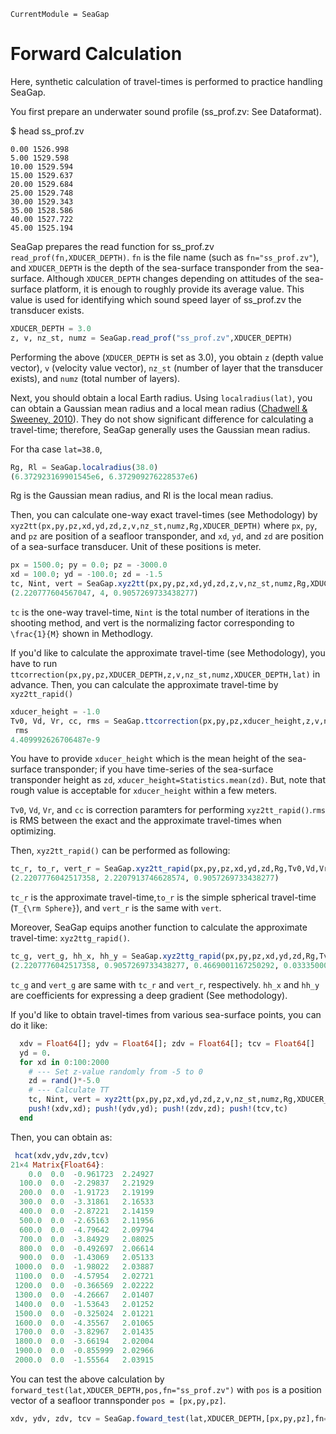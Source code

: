 ```@meta
CurrentModule = SeaGap
```

# Forward Calculation

Here, synthetic calculation of travel-times is performed to practice handling SeaGap.

You first prepare an underwater sound profile (ss\_prof.zv: See Dataformat). 

$ head ss\_prof.zv
```
0.00 1526.998
5.00 1529.598
10.00 1529.594
15.00 1529.637
20.00 1529.684
25.00 1529.748
30.00 1529.343
35.00 1528.586
40.00 1527.722
45.00 1525.194
```

SeaGap prepares the read function for ss\_prof.zv `read_prof(fn,XDUCER_DEPTH)`. `fn` is the file name (such as `fn="ss_prof.zv"`), and `XDUCER_DEPTH` is the depth of the sea-surface transponder from the sea-surface. Although `XDUCER_DEPTH` changes depending on attitudes of the sea-surface platform, it is enough to roughly provide its average value. This value is used for identifying which sound speed layer of ss\_prof.zv the transducer exists. 

```julia
XDUCER_DEPTH = 3.0
z, v, nz_st, numz = SeaGap.read_prof("ss_prof.zv",XDUCER_DEPTH)
```

Performing the above (`XDUCER_DEPTH` is set as 3.0), you obtain `z` (depth value vector), `v` (velocity value vector), `nz_st` (number of layer that the transducer exists), and `numz` (total number of layers). 

Next, you should obtain a local Earth radius. Using `localradius(lat)`, you can obtain a Gaussian mean radius and a local mean radius ([Chadwell & Sweeney, 2010](https://www.tandfonline.com/doi/abs/10.1080/01490419.2010.492283)). They do not show significant difference for calculating a travel-time; therefore, SeaGap generally uses the Gaussian mean radius. 

For tha case `lat=38.0`,
```julia
Rg, Rl = SeaGap.localradius(38.0)
(6.372923169901545e6, 6.372909276228537e6)
```
Rg is the Gaussian mean radius, and Rl is the local mean radius.

Then, you can calculate one-way exact travel-times (see Methodology) by `xyz2tt(px,py,pz,xd,yd,zd,z,v,nz_st,numz,Rg,XDUCER_DEPTH)` where `px`, `py`, and `pz` are position of a seafloor transponder, and `xd`, `yd`, and `zd` are position of a sea-surface transducer. Unit of these positions is meter.

```julia
px = 1500.0; py = 0.0; pz = -3000.0
xd = 100.0; yd = -100.0; zd = -1.5 
tc, Nint, vert = SeaGap.xyz2tt(px,py,pz,xd,yd,zd,z,v,nz_st,numz,Rg,XDUCER_DEPTH)
(2.220777604567047, 4, 0.9057269733438277)
```

`tc` is the one-way travel-time, `Nint` is the total number of iterations in the shooting method, and vert is the normalizing factor corresponding to ``\frac{1}{M}`` shown in Methodlogy.

If you'd like to calculate the approximate travel-time (see Methodology), you have to run `ttcorrection(px,py,pz,XDUCER_DEPTH,z,v,nz_st,numz,XDUCER_DEPTH,lat)` in advance. Then, you can calculate the approximate travel-time by `xyz2tt_rapid()`

```julia
xducer_height = -1.0
Tv0, Vd, Vr, cc, rms = SeaGap.ttcorrection(px,py,pz,xducer_height,z,v,nz_st,numz,XDUCER_DEPTH,lat)
 rms
4.409992626706487e-9
```

You have to provide `xducer_height` which is the mean height of the sea-surface transponder; if you have time-series of the sea-surface transponder height as `zd`, `xducer_height=Statistics.mean(zd)`. But, note that rough value is acceptable for `xducer_height` within a few meters. 

`Tv0`, `Vd`, `Vr`, and `cc` is correction paramters for performing `xyz2tt_rapid()`.`rms` is RMS between the exact and the approximate travel-times when optimizing. 

Then, `xyz2tt_rapid()` can be performed as following:
```julia
tc_r, to_r, vert_r = SeaGap.xyz2tt_rapid(px,py,pz,xd,yd,zd,Rg,Tv0,Vd,Vr,xducer_height,cc)
(2.2207776042517358, 2.2207913746628574, 0.9057269733438277)
```

`tc_r` is the approximate travel-time,`to_r` is the simple spherical travel-time (``T_{\rm Sphere}``), and `vert_r` is the same with `vert`.

Moreover, SeaGap equips another function to calculate the approximate travel-time: `xyz2ttg_rapid()`.

```julia
tc_g, vert_g, hh_x, hh_y = SeaGap.xyz2ttg_rapid(px,py,pz,xd,yd,zd,Rg,Tv0,Vd,Vr,xducer_height,cc)
(2.2207776042517358, 0.9057269733438277, 0.4669001167250292, 0.03335000833750208)
```

`tc_g` and `vert_g` are same with `tc_r` and `vert_r`, respectively. `hh_x` and `hh_y` are coefficients for expressing a deep gradient (See methodology).



If you'd like to obtain travel-times from various sea-surface points, you can do it like:

```julia
  xdv = Float64[]; ydv = Float64[]; zdv = Float64[]; tcv = Float64[]
  yd = 0.
  for xd in 0:100:2000
    # --- Set z-value randomly from -5 to 0
    zd = rand()*-5.0
    # --- Calculate TT
    tc, Nint, vert = xyz2tt(px,py,pz,xd,yd,zd,z,v,nz_st,numz,Rg,XDUCER_DEPTH)
    push!(xdv,xd); push!(ydv,yd); push!(zdv,zd); push!(tcv,tc)
  end 
```

Then, you can obtain as:
```julia
 hcat(xdv,ydv,zdv,tcv)
21×4 Matrix{Float64}:
    0.0  0.0  -0.961723  2.24927
  100.0  0.0  -2.29837   2.21929
  200.0  0.0  -1.91723   2.19199
  300.0  0.0  -3.31861   2.16533
  400.0  0.0  -2.87221   2.14159
  500.0  0.0  -2.65163   2.11956
  600.0  0.0  -4.79642   2.09794
  700.0  0.0  -3.84929   2.08025
  800.0  0.0  -0.492697  2.06614
  900.0  0.0  -1.43069   2.05133
 1000.0  0.0  -1.98022   2.03887
 1100.0  0.0  -4.57954   2.02721
 1200.0  0.0  -0.366569  2.02222
 1300.0  0.0  -4.26667   2.01407
 1400.0  0.0  -1.53643   2.01252
 1500.0  0.0  -0.325024  2.01221
 1600.0  0.0  -4.35567   2.01065
 1700.0  0.0  -3.82967   2.01435
 1800.0  0.0  -3.66194   2.02004
 1900.0  0.0  -0.855999  2.02966
 2000.0  0.0  -1.55564   2.03915
```

You can test the above calculation by `forward_test(lat,XDUCER_DEPTH,pos,fn="ss_prof.zv")` with `pos` is a position vector of a seafloor trannsponder `pos = [px,py,pz]`.

```julia
xdv, ydv, zdv, tcv = SeaGap.foward_test(lat,XDUCER_DEPTH,[px,py,pz],fn="ss_prof.zv")
```



